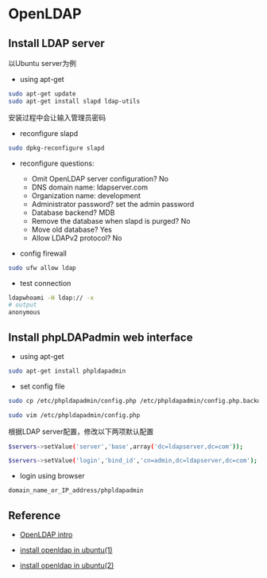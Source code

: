 # OpenLDAP

## Install LDAP server

以Ubuntu server为例

- using apt-get

```bash
sudo apt-get update
sudo apt-get install slapd ldap-utils
```

安装过程中会让输入管理员密码

- reconfigure  slapd

```bash
sudo dpkg-reconfigure slapd
```

- reconfigure questions:

  - Omit OpenLDAP server configuration? No
  - DNS domain name: ldapserver.com
  - Organization name: development
  - Administrator password? set the admin password
  - Database backend? MDB
  - Remove the database when slapd is purged? No
  - Move old database? Yes
  - Allow LDAPv2 protocol? No

- config firewall

```bash
sudo ufw allow ldap
```

- test connection

```bash
ldapwhoami -H ldap:// -x
# output
anonymous
```

## Install phpLDAPadmin web interface

- using apt-get

```bash
sudo apt-get install phpldapadmin
```

- set config file

```bash
sudo cp /etc/phpldapadmin/config.php /etc/phpldapadmin/config.php.backup

sudo vim /etc/phpldapadmin/config.php
```

根据LDAP server配置，修改以下两项默认配置

```bash
$servers->setValue('server','base',array('dc=ldapserver,dc=com'));

$servers->setValue('login','bind_id','cn=admin,dc=ldapserver,dc=com');
```

- login using browser

```bash
domain_name_or_IP_address/phpldapadmin
```

## Reference

- [OpenLDAP intro](http://www.openldap.org/doc/admin24/intro.html)

- [install openldap in ubuntu(1)](https://www.digitalocean.com/community/tutorials/how-to-install-and-configure-openldap-and-phpldapadmin-on-ubuntu-16-04)

- [install openldap in ubuntu(2)](https://www.digitalocean.com/community/tutorials/how-to-install-and-configure-a-basic-ldap-server-on-an-ubuntu-12-04-vps)